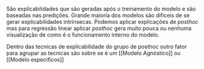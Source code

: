 São explicabilidades que são geradas após o treinamento do modelo e são baseadas nas predições. Grande maioria dos modelos são difíceis  de se gerar explicabilidades intrínsecas. Podemos aplicar explicações de *posthoc* mas para regressão linear aplicar *posthoc* gera muito pouca ou nenhuma visualização de como é o funcionamento interno do modelo.

Dentro das tecnicas de explicabilidade do grupo de posthoc outro fator para agrupar as tecnicas são sobre se é um [[Modelo Agnóstico]] ou [[Modelo especificos]]